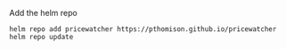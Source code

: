 Add the helm repo


```
helm repo add pricewatcher https://pthomison.github.io/pricewatcher
helm repo update
```